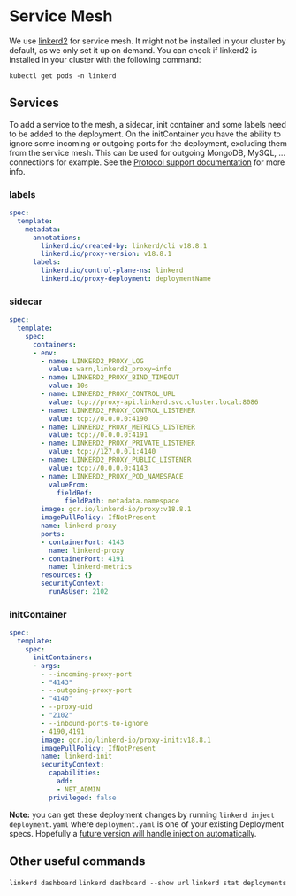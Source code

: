 # Service Mesh

We use [linkerd2](https://linkerd.io/2/overview) for service mesh. It might not be installed in your cluster by default, as we only set it up on demand. You can check if linkerd2 is installed in your cluster with the following command:

```
kubectl get pods -n linkerd
```

## Services

To add a service to the mesh, a sidecar, init container and some labels need to be added to the deployment. On the initContainer you have the ability to ignore some incoming or outgoing ports for the deployment, excluding them from the service mesh. This can be used for outgoing MongoDB, MySQL, ... connections for example. See the [Protocol support documentation](https://linkerd.io/2/adding-your-service/#server-speaks-first-protocols) for more info.

### labels

```yaml
spec:
  template:
    metadata:
      annotations:
        linkerd.io/created-by: linkerd/cli v18.8.1
        linkerd.io/proxy-version: v18.8.1
      labels:
        linkerd.io/control-plane-ns: linkerd
        linkerd.io/proxy-deployment: deploymentName
```

### sidecar

```yaml
spec:
  template:
    spec:
      containers:
      - env:
        - name: LINKERD2_PROXY_LOG
          value: warn,linkerd2_proxy=info
        - name: LINKERD2_PROXY_BIND_TIMEOUT
          value: 10s
        - name: LINKERD2_PROXY_CONTROL_URL
          value: tcp://proxy-api.linkerd.svc.cluster.local:8086
        - name: LINKERD2_PROXY_CONTROL_LISTENER
          value: tcp://0.0.0.0:4190
        - name: LINKERD2_PROXY_METRICS_LISTENER
          value: tcp://0.0.0.0:4191
        - name: LINKERD2_PROXY_PRIVATE_LISTENER
          value: tcp://127.0.0.1:4140
        - name: LINKERD2_PROXY_PUBLIC_LISTENER
          value: tcp://0.0.0.0:4143
        - name: LINKERD2_PROXY_POD_NAMESPACE
          valueFrom:
            fieldRef:
              fieldPath: metadata.namespace
        image: gcr.io/linkerd-io/proxy:v18.8.1
        imagePullPolicy: IfNotPresent
        name: linkerd-proxy
        ports:
        - containerPort: 4143
          name: linkerd-proxy
        - containerPort: 4191
          name: linkerd-metrics
        resources: {}
        securityContext:
          runAsUser: 2102
```

### initContainer

```yaml
spec:
  template:
    spec:
      initContainers:
      - args:
        - --incoming-proxy-port
        - "4143"
        - --outgoing-proxy-port
        - "4140"
        - --proxy-uid
        - "2102"
        - --inbound-ports-to-ignore
        - 4190,4191
        image: gcr.io/linkerd-io/proxy-init:v18.8.1
        imagePullPolicy: IfNotPresent
        name: linkerd-init
        securityContext:
          capabilities:
            add:
            - NET_ADMIN
          privileged: false
```

**Note:** you can get these deployment changes by running `linkerd inject deployment.yaml` where `deployment.yaml` is one of your existing Deployment specs. Hopefully a [future version will handle injection automatically](https://github.com/linkerd/linkerd2/issues/561).

## Other useful commands

`linkerd dashboard`
`linkerd dashboard --show url`
`linkerd stat deployments`
